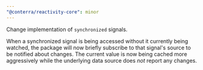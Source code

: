 ```yaml
---
"@conterra/reactivity-core": minor
---
```


Change implementation of `synchronized` signals.

When a synchronized signal is being accessed without it currently being watched,
the package will now briefly subscribe to that signal's source to be notified about changes.
The current value is now being cached more aggressively while the underlying data source does _not_ report any changes.
